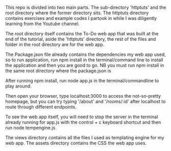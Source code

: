 This repo is divided into two main parts.
The sub-directory 'httptuts' and the root directory where the former directory sits.
The httptuts directory contains exercises and example codes I partook in while I was diligently learning from the Youtube channel.

The root directory itself contains the To-Do web app that was built at the end of the tutorial, aside the 'httptuts' directory, the rest of the files and folder in the root directory are for the web app.

The Package.json file already contains the dependencies my web app used, so to run application, run npm install in the terminal/command line to install the application and then you are good to go.
NB you must run npm install in the same root directory where the package.json is

After running npm install, run node app.js in the terminal/commandline to play around.

Then open your browser, type localhost:3000 to access the not-so-pretty homepage, but you can try typing '/about' and '/rooms/:id' after localhost to route through different endpoints.

To see the web app itself, you will need to stop the server in the terminal already running for app.js with the control + c keyboard shortcut and then run node tempengine.js

The views directory contains all the files I used as templating engine for my web app.
The assets directory contains the CSS the web app uses.
